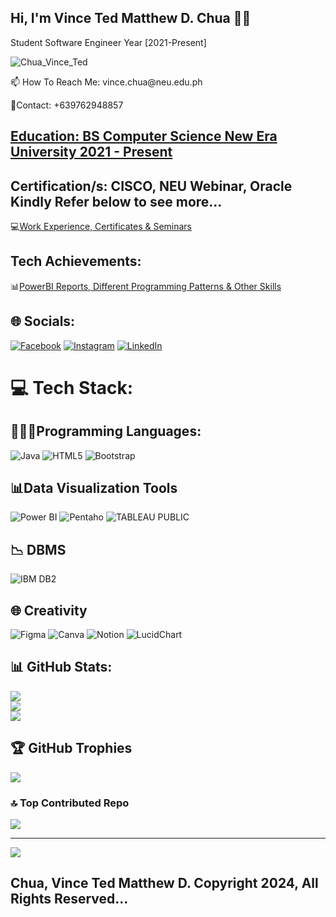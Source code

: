 ## Hi, I'm Vince Ted Matthew D. Chua 👋🏼
Student Software Engineer Year [2021-Present]

![Chua_Vince_Ted](https://github.com/user-attachments/assets/325793d5-8fd1-4911-8e7d-42ac820a1e1e)

<p> 📫 How To Reach Me: vince.chua@neu.edu.ph </p>
<p> 📱Contact: +639762948857 </p>

## [Education: BS Computer Science New Era University 2021 - Present](https://drive.google.com/file/d/13rzvKBhakFlTTd57bSx5P7krGgfOunSr/view?usp=sharing)
## Certification/s: CISCO, NEU Webinar, Oracle Kindly Refer below to see more... 

  💻[Work Experience, Certificates & Seminars](https://drive.google.com/file/d/1gLfLX3R7MSX6yroKnNwvqjUTt2gcLw5D/view?usp=sharing)

  ## Tech Achievements:
  📊[PowerBI Reports, Different Programming Patterns & Other Skills](https://drive.google.com/file/d/1LDcSXqd8I53I3Zwk-iXp25a3xeyy4jk5/view?usp=sharing)
  
## 🌐 Socials:
[![Facebook](https://img.shields.io/badge/Facebook-%231877F2.svg?logo=Facebook&logoColor=white)](https://facebook.com/https://www.facebook.com/vincetedmatthew.chua/) [![Instagram](https://img.shields.io/badge/Instagram-%23E4405F.svg?logo=Instagram&logoColor=white)](https://instagram.com/https://www.instagram.com/devinci_delivers/) [![LinkedIn](https://img.shields.io/badge/LinkedIn-%230077B5.svg?logo=linkedin&logoColor=white)](https://linkedin.com/in/www.linkedin.com/in/vince-chua) 

# 💻 Tech Stack:

## 👨🏻‍💻Programming Languages: 
![Java](https://img.shields.io/badge/java-%23ED8B00.svg?style=for-the-badge&logo=openjdk&logoColor=white) 
![HTML5](https://img.shields.io/badge/html5-%23E34F26.svg?style=for-the-badge&logo=html5&logoColor=white) 
![Bootstrap](https://img.shields.io/badge/bootstrap-%238511FA.svg?style=for-the-badge&logo=bootstrap&logoColor=white) 

## 📊Data Visualization Tools
![Power BI](https://img.shields.io/badge/power_bi-F2C811?style=for-the-badge&logo=powerbi&logoColor=black) 
![Pentaho](https://img.shields.io/badge/pentaho-F2C811?style=for-the-badge&logo=powerbi&logoColor=red) 
![TABLEAU PUBLIC](https://img.shields.io/badge/tableau-F2C811?style=for-the-badge&logo=powerbi&logoColor=blue) 

## 📉 DBMS
![IBM DB2](https://img.shields.io/badge/IBM_DB2-F2C811?style=for-the-badge&logo=powerbi&logoColor=blue) 

## 🌐 Creativity
![Figma](https://img.shields.io/badge/figma-%23F24E1E.svg?style=for-the-badge&logo=figma&logoColor=purple) 
![Canva](https://img.shields.io/badge/Canva-%2300C4CC.svg?style=for-the-badge&logo=Canva&logoColor=blue) 
![Notion](https://img.shields.io/badge/Notion-%23000000.svg?style=for-the-badge&logo=notion&logoColor=white)
![LucidChart](https://img.shields.io/badge/LucidChart-%23000000.svg?style=for-the-badge&logo=notion&logoColor=orange)

## 📊 GitHub Stats:
![](https://github-readme-stats.vercel.app/api?username=VinceTedChua&theme=dark&hide_border=false&include_all_commits=true&count_private=true)<br/>
![](https://github-readme-streak-stats.herokuapp.com/?user=VinceTedChua&theme=dark&hide_border=false)<br/>
![](https://github-readme-stats.vercel.app/api/top-langs/?username=VinceTedChua&theme=dark&hide_border=false&include_all_commits=true&count_private=true&layout=compact)

## 🏆 GitHub Trophies
![](https://github-profile-trophy.vercel.app/?username=VinceTedChua&theme=radical&no-frame=false&no-bg=true&margin-w=4)

### 🔝 Top Contributed Repo
![](https://github-contributor-stats.vercel.app/api?username=VinceTedChua&limit=5&theme=dark&combine_all_yearly_contributions=true)

---
[![](https://visitcount.itsvg.in/api?id=VinceTedChua&icon=0&color=0)](https://visitcount.itsvg.in)



## Chua, Vince Ted Matthew D. Copyright 2024, All Rights Reserved...
